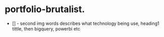 # portfolio-brutalist.

- [] - second img words describes what technology being use, heading1 tittle, then bigquery, powerbi etc
